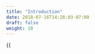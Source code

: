 ```yaml
---
title: "Introduction"
date: 2018-07-16T14:28:03-07:00
draft: false
weight: 10
---
```


{{<title>}} is a vendor-agnostic single distribution of libraries to provide observability for your microservices and monoliths alike. OpenCensus is an open source community developed project. Its origins stem from the rewrite of what has been Google's observability systems for the past 10 years.

OpenCensus is implemented in a plethora of languages and it allows you to singly collect metrics and traces
and then export them to a variety of backends.

In this section we will walk through what OpenCensus is, what problems it solves, and how it can help your project.

{{% children %}}

Or, if you are ready to integrate OpenCensus in to your project, visit the [Quickstart](/quickstart).

#### Partners & Contributors

{{<partners>}}
